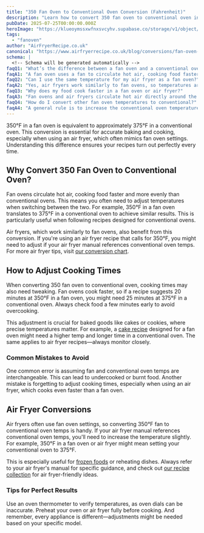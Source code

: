 ```yaml
---
title: "350 Fan Oven to Conventional Oven Conversion (Fahrenheit)"
description: "Learn how to convert 350 fan oven to conventional oven in Fahrenheit with our simple guide. Perfect for air fryer and oven cooking!"
pubDate: 2025-07-25T00:00:00.000Z
heroImage: "https://klueoymssxwfnxsvcyhv.supabase.co/storage/v1/object/public/Shmucket/350-fan-oven-to-conventional-oven-conversion-fahrenheit.png"
tags:
  - "fanoven"
author: "AirFryerRecipe.co.uk"
canonical: "https://www.airfryerrecipe.co.uk/blog/conversions/fan-oven-to-fahrenheit/350-fan-oven-to-conventional-oven-conversion-fahrenheit"
schema: |
  <!-- Schema will be generated automatically -->
faqQ1: "What’s the difference between a fan oven and a conventional oven?"
faqA1: "A fan oven uses a fan to circulate hot air, cooking food faster and more evenly. A conventional oven relies on natural heat circulation, often requiring higher temperatures or longer cooking times for similar results. This is why conversions, like 350°F fan to 375°F conventional, are necessary."
faqQ2: "Can I use the same temperature for my air fryer as a fan oven?"
faqA2: "Yes, air fryers work similarly to fan ovens, so temperatures are often comparable. However, always check your air fryer’s manual, as some models might reference conventional oven temps. Adjustments may be needed, especially for recipes like <a href=https://www.airfryerrecipe.co.uk/recipe-category/chicken>chicken dishes</a>."
faqQ3: "Why does my food cook faster in a fan oven or air fryer?"
faqA3: "Fan ovens and air fryers circulate hot air directly around the food, speeding up cooking. This means you might need to reduce temperatures or cooking times compared to a conventional oven. Always monitor food closely to avoid overcooking."
faqQ4: "How do I convert other fan oven temperatures to conventional?"
faqA4: "A general rule is to increase the conventional oven temperature by 25°F (or reduce the fan oven temp by 20°C). For example, 325°F fan becomes 350°F conventional. For precise conversions, refer to <a href=https://www.airfryerrecipe.co.uk/air-fryer-conversion-chart>our conversion chart</a>."
---
```

<p>350°F in a fan oven is equivalent to approximately 375°F in a conventional oven. This conversion is essential for accurate baking and cooking, especially when using an air fryer, which often mimics fan oven settings. Understanding this difference ensures your recipes turn out perfectly every time.</p>

<h2>Why Convert 350 Fan Oven to Conventional Oven?</h2>
<p>Fan ovens circulate hot air, cooking food faster and more evenly than conventional ovens. This means you often need to adjust temperatures when switching between the two. For example, 350°F in a fan oven translates to 375°F in a conventional oven to achieve similar results. This is particularly useful when following recipes designed for conventional ovens.</p>
<p>Air fryers, which work similarly to fan ovens, also benefit from this conversion. If you're using an air fryer recipe that calls for 350°F, you might need to adjust if your air fryer manual references conventional oven temps. For more air fryer tips, visit <a href=https://www.airfryerrecipe.co.uk/air-fryer-conversion-chart>our conversion chart</a>.</p>

<h2>How to Adjust Cooking Times</h2>
<p>When converting 350 fan oven to conventional oven, cooking times may also need tweaking. Fan ovens cook faster, so if a recipe suggests 20 minutes at 350°F in a fan oven, you might need 25 minutes at 375°F in a conventional oven. Always check food a few minutes early to avoid overcooking.</p>
<p>This adjustment is crucial for baked goods like cakes or cookies, where precise temperatures matter. For example, a <a href=https://www.airfryerrecipe.co.uk/recipe-category/cakes>cake recipe</a> designed for a fan oven might need a higher temp and longer time in a conventional oven. The same applies to air fryer recipes—always monitor closely.</p>

<h3>Common Mistakes to Avoid</h3>
<p>One common error is assuming fan and conventional oven temps are interchangeable. This can lead to undercooked or burnt food. Another mistake is forgetting to adjust cooking times, especially when using an air fryer, which cooks even faster than a fan oven.</p>

<h2>Air Fryer Conversions</h2>
<p>Air fryers often use fan oven settings, so converting 350°F fan to conventional oven temps is handy. If your air fryer manual references conventional oven temps, you'll need to increase the temperature slightly. For example, 350°F in a fan oven or air fryer might mean setting your conventional oven to 375°F.</p>
<p>This is especially useful for <a href=https://www.airfryerrecipe.co.uk/recipe-category/frozen-foods>frozen foods</a> or reheating dishes. Always refer to your air fryer's manual for specific guidance, and check out <a href=https://www.airfryerrecipe.co.uk/recipes>our recipe collection</a> for air fryer-friendly ideas.</p>

<h3>Tips for Perfect Results</h3>
<p>Use an oven thermometer to verify temperatures, as oven dials can be inaccurate. Preheat your oven or air fryer fully before cooking. And remember, every appliance is different—adjustments might be needed based on your specific model.</p>
